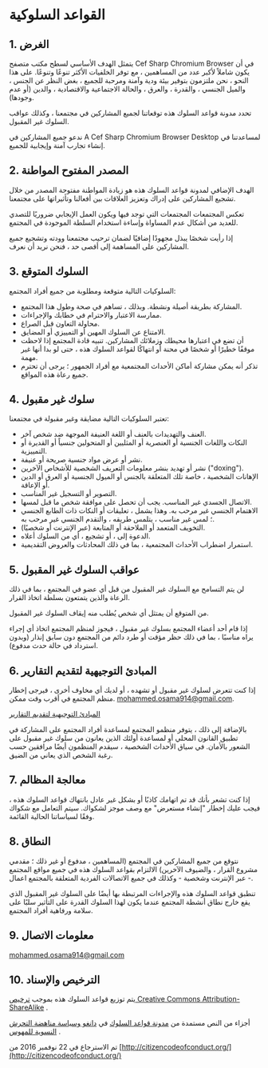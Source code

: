 # القواعد السلوكية

## 1. الغرض

يتمثل الهدف الأساسي لسطح مكتب متصفح Cef Sharp Chromium Browser في أن يكون شاملاً لأكبر عدد من المساهمين ، مع توفر الخلفيات الأكثر تنوعًا وتنوعًا. على هذا النحو ، نحن ملتزمون بتوفير بيئة ودية وآمنة ومرحبة للجميع ، بغض النظر عن الجنس ، والميل الجنسي ، والقدرة ، والعرق ، والحالة الاجتماعية والاقتصادية ، والدين (أو عدم وجودها).

تحدد مدونة قواعد السلوك هذه توقعاتنا لجميع المشاركين في مجتمعنا ، وكذلك عواقب السلوك غير المقبول.

ندعو جميع المشاركين في A Cef Sharp Chromium Browser Desktop لمساعدتنا في إنشاء تجارب آمنة وإيجابية للجميع.

## 2. المصدر المفتوح المواطنة

الهدف الإضافي لمدونة قواعد السلوك هذه هو زيادة المواطنة مفتوحة المصدر من خلال تشجيع المشاركين على إدراك وتعزيز العلاقات بين أفعالنا وتأثيراتها على مجتمعنا.

تعكس المجتمعات المجتمعات التي توجد فيها ويكون العمل الإيجابي ضروريًا للتصدي للعديد من أشكال عدم المساواة وإساءة استخدام السلطة الموجودة في المجتمع.

إذا رأيت شخصًا يبذل مجهودًا إضافيًا لضمان ترحيب مجتمعنا وودته وتشجيع جميع المشاركين على المساهمة إلى أقصى حد ، فنحن نريد أن نعرف.

## 3. السلوك المتوقع

السلوكيات التالية متوقعة ومطلوبة من جميع أفراد المجتمع:

- المشاركة بطريقة أصيلة ونشطة. وبذلك ، تساهم في صحة وطول هذا المجتمع.
- ممارسة الاعتبار والاحترام في خطابك والإجراءات.
- محاولة التعاون قبل الصراع.
- الامتناع عن السلوك المهين أو التمييزي أو المضايق.
- أن تضع في اعتبارها محيطك وزملائك المشاركين. تنبيه قادة المجتمع إذا لاحظت موقفًا خطيرًا أو شخصًا في محنة أو انتهاكًا لقواعد السلوك هذه ، حتى لو بدا أنها غير مهمة.
- تذكر أنه يمكن مشاركة أماكن الأحداث المجتمعية مع أفراد الجمهور ؛ يرجى أن تحترم جميع رعاة هذه المواقع.

## 4. سلوك غير مقبول

تعتبر السلوكيات التالية مضايقة وغير مقبولة في مجتمعنا:

- العنف والتهديدات بالعنف أو اللغة العنيفة الموجهة ضد شخص آخر.
- النكات واللغات الجنسية أو العنصرية أو المثليين أو المتحولين جنسياً أو القديرة أو التمييزية.
- نشر أو عرض مواد جنسية صريحة أو عنيفة.
- نشر أو تهديد بنشر معلومات التعريف الشخصية للأشخاص الآخرين ("doxing").
- الإهانات الشخصية ، خاصة تلك المتعلقة بالجنس أو الميول الجنسية أو العرق أو الدين أو الإعاقة.
- التصوير أو التسجيل غير المناسب.
- الاتصال الجسدي غير المناسب. يجب أن تحصل على موافقة شخص ما قبل لمسها.
- الاهتمام الجنسي غير مرحب به. وهذا يشمل ، تعليقات أو النكات ذات الطابع الجنسي ؛ لمس غير مناسب ، يتلمس طريقه ، والتقدم الجنسي غير مرحب به.
- التخويف المتعمد أو الملاحقة أو المتابعة (عبر الإنترنت أو شخصيًا).
- الدعوة إلى ، أو تشجيع ، أي من السلوك أعلاه.
- استمرار اضطراب الأحداث المجتمعية ، بما في ذلك المحادثات والعروض التقديمية.

## 5. عواقب السلوك غير المقبول

لن يتم التسامح مع السلوك غير المقبول من قبل أي عضو في المجتمع ، بما في ذلك الرعاة والذين يتمتعون بسلطة اتخاذ القرار.

من المتوقع أن يمتثل أي شخص يُطلب منه إيقاف السلوك غير المقبول.

إذا قام أحد أعضاء المجتمع بسلوك غير مقبول ، فيجوز لمنظم المجتمع اتخاذ أي إجراء يراه مناسبًا ، بما في ذلك حظر مؤقت أو طرد دائم من المجتمع دون سابق إنذار (وبدون استرداد في حالة حدث مدفوع).

## 6. المبادئ التوجيهية لتقديم التقارير

إذا كنت تتعرض لسلوك غير مقبول أو تشهده ، أو لديك أي مخاوف أخرى ، فيرجى إخطار منظم المجتمع في أقرب وقت ممكن. mohammed.osama914@gmail.com.

[المبادئ التوجيهية لتقديم التقارير](https://github.com/CreateBrowser/AutoGetFeaturesCefSharpBrowserDesktopPC)

بالإضافة إلى ذلك ، يتوفر منظمو المجتمع لمساعدة أفراد المجتمع على المشاركة في تطبيق القانون المحلي أو لمساعدة أولئك الذين يعانون من سلوك غير مقبول على الشعور بالأمان. في سياق الأحداث الشخصية ، سيقدم المنظمون أيضًا مرافقين حسب رغبة الشخص الذي يعاني من الضيق.

## 7. معالجة المظالم

إذا كنت تشعر بأنك قد تم اتهامك كاذبًا أو بشكل غير عادل بانتهاك قواعد السلوك هذه ، فيجب عليك إخطار "إنشاء مستعرض" مع وصف موجز لشكواك. سيتم التعامل مع شكواك وفقًا لسياساتنا الحالية القائمة.

## 8. النطاق

نتوقع من جميع المشاركين في المجتمع (المساهمين ، مدفوع أو غير ذلك ؛ مقدمي مشروع القرار ، والضيوف الآخرين) الالتزام بقواعد السلوك هذه في جميع مواقع المجتمع - عبر الإنترنت وشخصية - وكذلك في جميع الاتصالات الفردية المتعلقة بالمجتمع اعمال.

تنطبق قواعد السلوك هذه والإجراءات المرتبطة بها أيضًا على السلوك غير المقبول الذي يقع خارج نطاق أنشطة المجتمع عندما يكون لهذا السلوك القدرة على التأثير سلبًا على سلامة ورفاهية أفراد المجتمع.

## 9. معلومات الاتصال

mohammed.osama914@gmail.com

## 10. الترخيص والإسناد

يتم توزيع قواعد السلوك هذه بموجب [ترخيص Creative Commons Attribution-ShareAlike](http://creativecommons.org/licenses/by-sa/3.0/) .

أجزاء من النص مستمدة من [مدونة قواعد السلوك](https://www.djangoproject.com/conduct/) في [دانغو وسياسة مناهضة التحرش النسوية للمهوس](http://geekfeminism.wikia.com/wiki/Conference_anti-harassment/Policy) .

تم الاسترجاع في 22 نوفمبر 2016 من [http://citizencodeofconduct.org/](http://citizencodeofconduct.org/)

